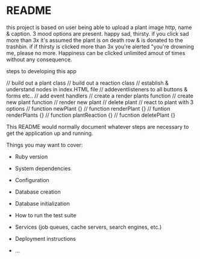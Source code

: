 # README

this project is based on user being able to upload a plant image http, name & caption.
3 mood options are present. happy sad, thirsty. if you click sad more than 3x it's assumed the plant is on death row & is donated to the trashbin. if if thirsty is clicked more than 3x you're alerted "you're drowning me, please no more. Happiness can be clicked unlimited amout of times without any consequence.

steps to developing this app

// build out a plant class
// build out a reaction class
// establish & understand nodes in index.HTML file
// addeventlisteners to all buttons & forms etc..
// add event handlers
// create a render plants function
// create new plant function
// render new plant
// delete plant
// react to plant with 3 options
// function newPlant {}
// function renderPlant {}
// funtion renderPlants {}
// function plantReaction {}
// fucntion deletePlant {}



This README would normally document whatever steps are necessary to get the
application up and running.

Things you may want to cover:

* Ruby version

* System dependencies

* Configuration

* Database creation

* Database initialization

* How to run the test suite

* Services (job queues, cache servers, search engines, etc.)

* Deployment instructions

* ...
